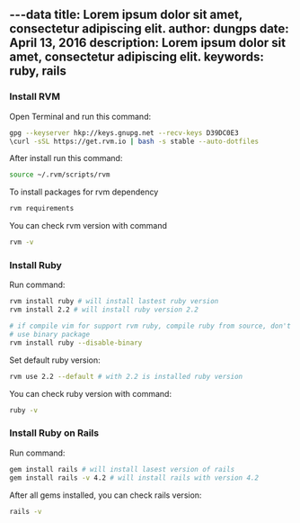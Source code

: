 ---data
title: Lorem ipsum dolor sit amet, consectetur adipiscing elit.
author: dungps
date: April 13, 2016
description: Lorem ipsum dolor sit amet, consectetur adipiscing elit.
keywords: ruby, rails
---


### Install RVM
Open Terminal and run this command:

```bash
gpg --keyserver hkp://keys.gnupg.net --recv-keys D39DC0E3
\curl -sSL https://get.rvm.io | bash -s stable --auto-dotfiles
```

After install run this command:

```bash
source ~/.rvm/scripts/rvm
```

To install packages for rvm dependency

```bash
rvm requirements
```

You can check rvm version with command

```bash
rvm -v
```

### Install Ruby
Run command:

```bash
rvm install ruby # will install lastest ruby version
rvm install 2.2 # will install ruby version 2.2

# if compile vim for support rvm ruby, compile ruby from source, don't
# use binary package
rvm install ruby --disable-binary
```

Set default ruby version:

```bash
rvm use 2.2 --default # with 2.2 is installed ruby version
```

You can check ruby version with command:

```bash
ruby -v
```

### Install Ruby on Rails
Run command:

```bash
gem install rails # will install lasest version of rails
gem install rails -v 4.2 # will install rails with version 4.2
```

After all gems installed, you can check rails version:

```bash
rails -v
```